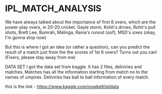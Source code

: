 # IPL_MATCH_ANALYSIS

We have always talked about the importance of first 6 overs, which are the power-play overs, in 20-20 cricket. 
Gayle storm, Kohli's drives, Rohit's pull shots, Brett Lee, Bumrah, Malinga, Raina's runout (oof), MSD's sixes (okay, I'm gonna stop now)

But this is where I got an idea (or rather a question), can you predict the result of a match just from the the scores of 1st 6 overs?
Turns out you can!
(Fixers, please stay away from me)

<h>DATA SET</h>
I got the data set from kaggle. It has 2 files, deliviries and matches. Matches has all the information starting from match no to the names of umpires. Deliviries has ball to ball information of every match. 

this is the link - https://www.kaggle.com/nowke9/ipldata


